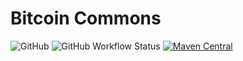 Bitcoin Commons
===============
![GitHub](https://img.shields.io/github/license/rvullriede/evm-abi-decoder)
![GitHub Workflow Status](https://img.shields.io/github/actions/workflow/status/rvullriede/evm-abi-decoder/maven.yml?branch=main)
[![Maven Central](https://img.shields.io/maven-central/v/net.osslabz.evm/evm-abi-decoder?label=Maven%20Central)](https://search.maven.org/artifact/net.osslabz.evm/evm-abi-decoder)
